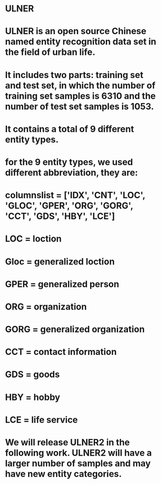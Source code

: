 # ULNER
# ULNER is an open source Chinese named entity recognition data set in the field of urban life. 
# It includes two parts: training set and test set, in which the number of training set samples is 6310 and the number of test set samples is 1053. 
# It contains a total of 9 different entity types.
#
#
# for the 9 entity types, we used different abbreviation, they are:
# columnslist = ['IDX', 'CNT', 'LOC', 'GLOC', 'GPER', 'ORG', 'GORG', 'CCT', 'GDS', 'HBY', 'LCE']
# LOC = loction
# Gloc = generalized loction
# GPER = generalized person
# ORG = organization
# GORG = generalized organization
# CCT = contact information
# GDS = goods
# HBY = hobby
# LCE = life service
#
#
# We will release ULNER2 in the following work. ULNER2 will have a larger number of samples and may have new entity categories.
